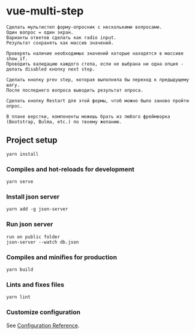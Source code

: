 # vue-multi-step
```
Сделать мультистеп форму-опросник с несколькими вопросами.
Один вопрос = один экран.
Варианты ответов сделать как radio input.
Результат сохранять как массив значений.

Проверять наличие необходимых значений которые находятся в массиве show_if.
Проводить валидацию каждого степа, если не выбрана ни одна опция - делать disabled кнопку next step.

Сделать кнопку prev step, которая выполняла бы переход к предыдущему шагу.
После последнего вопроса выводить результат опроса.

Сделать кнопку Restart для этой формы, чтоб можно было заново пройти опрос.

В плане верстки, компоненты можешь брать из любого фреймворка (Bootstrap, Bulma, etc.) по твоему желанию.
```



## Project setup
```
yarn install
```

### Compiles and hot-reloads for development
```
yarn serve
```

### Install json server
```
yarn add -g json-server
```

### Run json server
```
run on public folder
json-server --watch db.json 
```

### Compiles and minifies for production
```
yarn build
```

### Lints and fixes files
```
yarn lint
```

### Customize configuration
See [Configuration Reference](https://cli.vuejs.org/config/).
